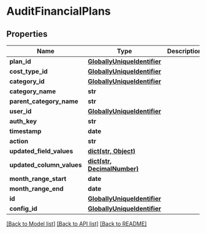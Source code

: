 # AuditFinancialPlans

## Properties
Name | Type | Description | Notes
------------ | ------------- | ------------- | -------------
**plan_id** | [**GloballyUniqueIdentifier**](GloballyUniqueIdentifier.md) |  | [optional] 
**cost_type_id** | [**GloballyUniqueIdentifier**](GloballyUniqueIdentifier.md) |  | [optional] 
**category_id** | [**GloballyUniqueIdentifier**](GloballyUniqueIdentifier.md) |  | [optional] 
**category_name** | **str** |  | [optional] 
**parent_category_name** | **str** |  | [optional] 
**user_id** | [**GloballyUniqueIdentifier**](GloballyUniqueIdentifier.md) |  | [optional] 
**auth_key** | **str** |  | [optional] 
**timestamp** | **date** |  | [optional] 
**action** | **str** |  | [optional] 
**updated_field_values** | [**dict(str, Object)**](Object.md) |  | [optional] 
**updated_column_values** | [**dict(str, DecimalNumber)**](DecimalNumber.md) |  | [optional] 
**month_range_start** | **date** |  | [optional] 
**month_range_end** | **date** |  | [optional] 
**id** | [**GloballyUniqueIdentifier**](GloballyUniqueIdentifier.md) |  | [optional] 
**config_id** | [**GloballyUniqueIdentifier**](GloballyUniqueIdentifier.md) |  | [optional] 

[[Back to Model list]](../README.md#documentation-for-models) [[Back to API list]](../README.md#documentation-for-api-endpoints) [[Back to README]](../README.md)

